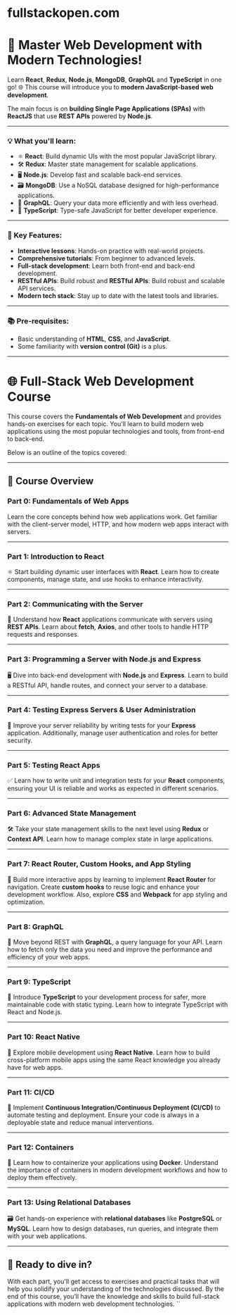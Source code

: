 ﻿# fullstackopen.com


# 🚀 Master Web Development with Modern Technologies!

Learn **React**, **Redux**, **Node.js**, **MongoDB**, **GraphQL** and **TypeScript** in one go! 🌐 This course will introduce you to **modern JavaScript-based web development**. 

The main focus is on **building Single Page Applications (SPAs)** with **ReactJS** that use **REST APIs** powered by **Node.js**.

---

### 💡 What you'll learn:
- ⚛️ **React**: Build dynamic UIs with the most popular JavaScript library.
- 🛠️ **Redux**: Master state management for scalable applications.
- 🖥️ **Node.js**: Develop fast and scalable back-end services.
- 🗃️ **MongoDB**: Use a NoSQL database designed for high-performance applications.
- 🔗 **GraphQL**: Query your data more efficiently and with less overhead.
- 📝 **TypeScript**: Type-safe JavaScript for better developer experience.

---

### 🚩 Key Features:
- **Interactive lessons**: Hands-on practice with real-world projects.
- **Comprehensive tutorials**: From beginner to advanced levels.
- **Full-stack development**: Learn both front-end and back-end development.
- **RESTful APIs**: Build robust and **RESTful APIs**: Build robust and scalable API services.
- **Modern tech stack**: Stay up to date with the latest tools and libraries.

---

### 📚 Pre-requisites:
- Basic understanding of **HTML**, **CSS**, and **JavaScript**.
- Some familiarity with **version control (Git)** is a plus.

---

# 🌐 Full-Stack Web Development Course

This course covers the **Fundamentals of Web Development** and provides hands-on exercises for each topic. You'll learn to build modern web applications using the most popular technologies and tools, from front-end to back-end.

Below is an outline of the topics covered:

---

## 📖 Course Overview

### **Part 0: Fundamentals of Web Apps**  
Learn the core concepts behind how web applications work. Get familiar with the client-server model, HTTP, and how modern web apps interact with servers.

---

### **Part 1: Introduction to React**  
⚛️ Start building dynamic user interfaces with **React**. Learn how to create components, manage state, and use hooks to enhance interactivity.

---

### **Part 2: Communicating with the Server**  
🔗 Understand how **React** applications communicate with servers using **REST APIs**. Learn about **fetch**, **Axios**, and other tools to handle HTTP requests and responses.

---

### **Part 3: Programming a Server with Node.js and Express**  
🖥️ Dive into back-end development with **Node.js** and **Express**. Learn to build a RESTful API, handle routes, and connect your server to a database.

---

### **Part 4: Testing Express Servers & User Administration**  
🧪 Improve your server reliability by writing tests for your **Express** application. Additionally, manage user authentication and roles for better security.

---

### **Part 5: Testing React Apps**  
✅ Learn how to write unit and integration tests for your **React** components, ensuring your UI is reliable and works as expected in different scenarios.

---

### **Part 6: Advanced State Management**  
🛠️ Take your state management skills to the next level using **Redux** or **Context API**. Learn how to manage complex state in large applications.

---

### **Part 7: React Router, Custom Hooks, and App Styling**  
🚏 Build more interactive apps by learning to implement **React Router** for navigation. Create **custom hooks** to reuse logic and enhance your development workflow. Also, explore **CSS** and **Webpack** for app styling and optimization.

---

### **Part 8: GraphQL**  
🔗 Move beyond REST with **GraphQL**, a query language for your API. Learn how to fetch only the data you need and improve the performance and efficiency of your web apps.

---

### **Part 9: TypeScript**  
📘 Introduce **TypeScript** to your development process for safer, more maintainable code with static typing. Learn how to integrate TypeScript with React and Node.js.

---

### **Part 10: React Native**  
📱 Explore mobile development using **React Native**. Learn how to build cross-platform mobile apps using the same React knowledge you already have for web apps.

---

### **Part 11: CI/CD**  
🚀 Implement **Continuous Integration/Continuous Deployment (CI/CD)** to automate testing and deployment. Ensure your code is always in a deployable state and reduce manual interventions.

---

### **Part 12: Containers**  
🐳 Learn how to containerize your applications using **Docker**. Understand the importance of containers in modern development workflows and how to deploy them effectively.

---

### **Part 13: Using Relational Databases**  
🗃️ Get hands-on experience with **relational databases** like **PostgreSQL** or **MySQL**. Learn how to design databases, run queries, and integrate them with your web applications.

---

## 🚀 Ready to dive in?  
With each part, you'll get access to exercises and practical tasks that will help you solidify your understanding of the technologies discussed. By the end of this course, you’ll have the knowledge and skills to build full-stack applications with modern web development technologies.
``

